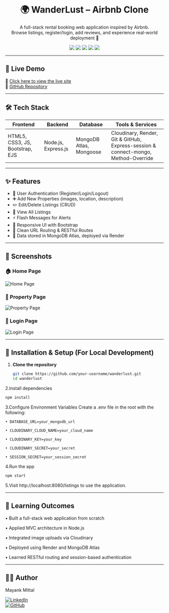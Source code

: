 <h1 align="center">🌍 WanderLust – Airbnb Clone</h1>

<p align="center">
  A full-stack rental booking web application inspired by Airbnb.<br>
  Browse listings, register/login, add reviews, and experience real-world deployment 🚀
</p>

<p align="center">
  <img src="https://img.shields.io/badge/Node.js-339933?style=for-the-badge&logo=node.js&logoColor=white" />
  <img src="https://img.shields.io/badge/Express.js-000000?style=for-the-badge&logo=express&logoColor=white" />
  <img src="https://img.shields.io/badge/MongoDB-47A248?style=for-the-badge&logo=mongodb&logoColor=white" />
  <img src="https://img.shields.io/badge/Bootstrap-7952B3?style=for-the-badge&logo=bootstrap&logoColor=white" />
  <img src="https://img.shields.io/badge/License-MIT-green?style=for-the-badge" />
</p>

---

## 🚀 Live Demo
🔗 [Click here to view the live site](https://wanderlust-s3l7.onrender.com/listings)  
📂 [GitHub Repository](https://github.com/mayank30092/wanderlust)

---

## 🛠️ Tech Stack

| Frontend           | Backend           | Database        | Tools & Services                     |
|-------------------|-----------------|----------------|-------------------------------------|
| HTML5, CSS3, JS, Bootstrap, EJS | Node.js, Express.js | MongoDB Atlas, Mongoose | Cloudinary, Render, Git & GitHub, Express-session & connect-mongo, Method-Override |

---

## ✨ Features

- 🔐 User Authentication (Register/Login/Logout)  
- ➕ Add New Properties (images, location, description)  
- ✏️ Edit/Delete Listings (CRUD)  
- 📃 View All Listings  
- ⚡ Flash Messages for Alerts  
- 📱 Responsive UI with Bootstrap  
- 🔗 Clean URL Routing & RESTful Routes  
- 💾 Data stored in MongoDB Atlas, deployed via Render  

---

## 📸 Screenshots

### 🏠 Home Page  
![Home Page](https://github.com/user-attachments/assets/6047763d-7a46-41f2-826f-44ecdda62670)

### 🏡 Property Page  
![Property Page](https://github.com/user-attachments/assets/e8f39ba5-84dd-4983-a0fc-6f89434e597d)

### 🔐 Login Page  
![Login Page](https://github.com/user-attachments/assets/804dbe4a-048b-4dbe-bd4b-6f35ff9b7020)

---

## 🧰 Installation & Setup (For Local Development)

1. **Clone the repository**
   ```bash
   git clone https://github.com/your-username/wanderlust.git
   cd wanderlust
   ```
2.Install dependencies
   ```bash
  npm install
   ```

3.Configure Environment Variables
  Create a .env file in the root with the following:
  ```
  • DATABASE_URL=your_mongodb_url
  
  • CLOUDINARY_CLOUD_NAME=your_cloud_name
  
  • CLOUDINARY_KEY=your_key
  
  • CLOUDINARY_SECRET=your_secret
  
  • SESSION_SECRET=your_session_secret
  ```

4.Run the app
   ```bash
   npm start
   ```
  
5.Visit http://localhost:8080/listings to use the application.

---

## 🧠 Learning Outcomes

• Built a full-stack web application from scratch

• Applied MVC architecture in Node.js

• Integrated image uploads via Cloudinary

• Deployed using Render and MongoDB Atlas

• Learned RESTful routing and session-based authentication

---

## 👨‍💻 Author  

Mayank Mittal  

[![LinkedIn](https://img.shields.io/badge/LinkedIn-Mayank%20Mittal-0A66C2?style=for-the-badge&logo=linkedin&logoColor=white)](https://www.linkedin.com/in/mayankmittal30092)  
[![GitHub](https://img.shields.io/badge/GitHub-mayank30092-181717?style=for-the-badge&logo=github)](https://github.com/mayank30092)
